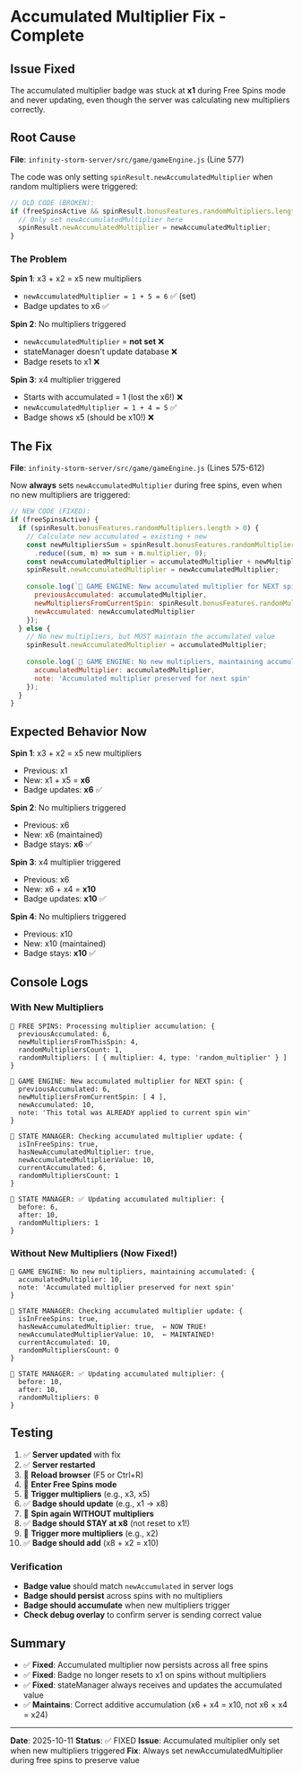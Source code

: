 # Accumulated Multiplier Fix - Complete

## Issue Fixed

The accumulated multiplier badge was stuck at **x1** during Free Spins mode and never updating, even though the server was calculating new multipliers correctly.

## Root Cause

**File**: `infinity-storm-server/src/game/gameEngine.js` (Line 577)

The code was only setting `spinResult.newAccumulatedMultiplier` when random multipliers were triggered:

```javascript
// OLD CODE (BROKEN):
if (freeSpinsActive && spinResult.bonusFeatures.randomMultipliers.length > 0) {
  // Only set newAccumulatedMultiplier here
  spinResult.newAccumulatedMultiplier = newAccumulatedMultiplier;
}
```

### The Problem

**Spin 1**: x3 + x2 = x5 new multipliers
- `newAccumulatedMultiplier = 1 + 5 = 6` ✅ (set)
- Badge updates to x6 ✅

**Spin 2**: No multipliers triggered
- `newAccumulatedMultiplier` = **not set** ❌
- stateManager doesn't update database ❌
- Badge resets to x1 ❌

**Spin 3**: x4 multiplier triggered
- Starts with accumulated = 1 (lost the x6!) ❌
- `newAccumulatedMultiplier = 1 + 4 = 5` ✅
- Badge shows x5 (should be x10!) ❌

## The Fix

**File**: `infinity-storm-server/src/game/gameEngine.js` (Lines 575-612)

Now **always** sets `newAccumulatedMultiplier` during free spins, even when no new multipliers are triggered:

```javascript
// NEW CODE (FIXED):
if (freeSpinsActive) {
  if (spinResult.bonusFeatures.randomMultipliers.length > 0) {
    // Calculate new accumulated = existing + new
    const newMultipliersSum = spinResult.bonusFeatures.randomMultipliers
      .reduce((sum, m) => sum + m.multiplier, 0);
    const newAccumulatedMultiplier = accumulatedMultiplier + newMultipliersSum;
    spinResult.newAccumulatedMultiplier = newAccumulatedMultiplier;
    
    console.log(`🎰 GAME ENGINE: New accumulated multiplier for NEXT spin:`, {
      previousAccumulated: accumulatedMultiplier,
      newMultipliersFromCurrentSpin: spinResult.bonusFeatures.randomMultipliers.map(m => m.multiplier),
      newAccumulated: newAccumulatedMultiplier
    });
  } else {
    // No new multipliers, but MUST maintain the accumulated value
    spinResult.newAccumulatedMultiplier = accumulatedMultiplier;
    
    console.log(`🎰 GAME ENGINE: No new multipliers, maintaining accumulated:`, {
      accumulatedMultiplier: accumulatedMultiplier,
      note: 'Accumulated multiplier preserved for next spin'
    });
  }
}
```

## Expected Behavior Now

**Spin 1**: x3 + x2 = x5 new multipliers
- Previous: x1
- New: x1 + x5 = **x6**
- Badge updates: **x6** ✅

**Spin 2**: No multipliers triggered
- Previous: x6
- New: x6 (maintained)
- Badge stays: **x6** ✅

**Spin 3**: x4 multiplier triggered
- Previous: x6
- New: x6 + x4 = **x10**
- Badge updates: **x10** ✅

**Spin 4**: No multipliers triggered
- Previous: x10
- New: x10 (maintained)
- Badge stays: **x10** ✅

## Console Logs

### With New Multipliers
```
🎰 FREE SPINS: Processing multiplier accumulation: {
  previousAccumulated: 6,
  newMultipliersFromThisSpin: 4,
  randomMultipliersCount: 1,
  randomMultipliers: [ { multiplier: 4, type: 'random_multiplier' } ]
}

🎰 GAME ENGINE: New accumulated multiplier for NEXT spin: {
  previousAccumulated: 6,
  newMultipliersFromCurrentSpin: [ 4 ],
  newAccumulated: 10,
  note: 'This total was ALREADY applied to current spin win'
}

🎰 STATE MANAGER: Checking accumulated multiplier update: {
  isInFreeSpins: true,
  hasNewAccumulatedMultiplier: true,
  newAccumulatedMultiplierValue: 10,
  currentAccumulated: 6,
  randomMultipliersCount: 1
}

🎰 STATE MANAGER: ✅ Updating accumulated multiplier: {
  before: 6,
  after: 10,
  randomMultipliers: 1
}
```

### Without New Multipliers (Now Fixed!)
```
🎰 GAME ENGINE: No new multipliers, maintaining accumulated: {
  accumulatedMultiplier: 10,
  note: 'Accumulated multiplier preserved for next spin'
}

🎰 STATE MANAGER: Checking accumulated multiplier update: {
  isInFreeSpins: true,
  hasNewAccumulatedMultiplier: true,  ← NOW TRUE!
  newAccumulatedMultiplierValue: 10,  ← MAINTAINED!
  currentAccumulated: 10,
  randomMultipliersCount: 0
}

🎰 STATE MANAGER: ✅ Updating accumulated multiplier: {
  before: 10,
  after: 10,
  randomMultipliers: 0
}
```

## Testing

1. ✅ **Server updated** with fix
2. ✅ **Server restarted**
3. 🔄 **Reload browser** (F5 or Ctrl+R)
4. 🔄 **Enter Free Spins mode**
5. 🔄 **Trigger multipliers** (e.g., x3, x5)
6. ✅ **Badge should update** (e.g., x1 → x8)
7. 🔄 **Spin again WITHOUT multipliers**
8. ✅ **Badge should STAY at x8** (not reset to x1!)
9. 🔄 **Trigger more multipliers** (e.g., x2)
10. ✅ **Badge should add** (x8 + x2 = x10)

### Verification

- **Badge value** should match `newAccumulated` in server logs
- **Badge should persist** across spins with no multipliers
- **Badge should accumulate** when new multipliers trigger
- **Check debug overlay** to confirm server is sending correct value

## Summary

- ✅ **Fixed**: Accumulated multiplier now persists across all free spins
- ✅ **Fixed**: Badge no longer resets to x1 on spins without multipliers
- ✅ **Fixed**: stateManager always receives and updates the accumulated value
- ✅ **Maintains**: Correct additive accumulation (x6 + x4 = x10, not x6 × x4 = x24)

---

**Date**: 2025-10-11
**Status**: ✅ FIXED
**Issue**: Accumulated multiplier only set when new multipliers triggered
**Fix**: Always set newAccumulatedMultiplier during free spins to preserve value

